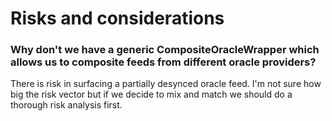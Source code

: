# Risks and considerations

### Why don't we have a generic CompositeOracleWrapper which allows us to composite feeds from different oracle providers?

There is risk in surfacing a partially desynced oracle feed. I'm not sure how big the risk vector but if we decide to mix and match we should do a thorough risk analysis first.
